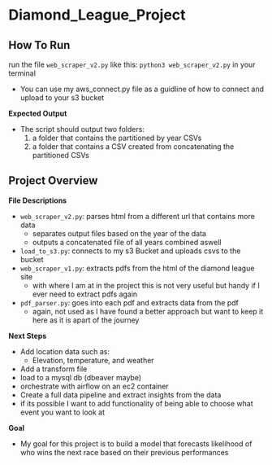 # Diamond_League_Project

## How To Run
run the file `web_scraper_v2.py` like this:
`python3 web_scraper_v2.py` in your terminal
- You can use my aws_connect.py file as a guidline of how to connect and upload to your s3 bucket

**Expected Output**
- The script should output two folders:
  1) a folder that contains the partitioned by year CSVs
  2) a folder that contains a CSV created from concatenating the partitioned CSVs 

## Project Overview

**File Descriptions**
- `web_scraper_v2.py`: parses html from a different url that contains more data
  - separates output files based on the year of the data
  - outputs a concatenated file of all years combined aswell
- `load_to_s3.py`: connects to my s3 Bucket and uploads csvs to the bucket
- `web_scraper_v1.py`: extracts pdfs from the html of the diamond league site
  - with where I am at in the project this is not very useful but handy if I ever need to extract pdfs again
- `pdf_parser.py`: goes into each pdf and extracts data from the pdf
  - again, not used as I have found a better approach but want to keep it here as it is apart of the journey

**Next Steps**
- Add location data such as:
  - Elevation, temperature, and weather
- Add a transform file
- load to a mysql db (dbeaver maybe)
- orchestrate with airflow on an ec2 container
- Create a full data pipeline and extract insights from the data
- if its possible I want to add functionality of being able to choose what event you want to look at

**Goal**
- My goal for this project is to build a model that forecasts likelihood of who wins the next race based on their previous performances
